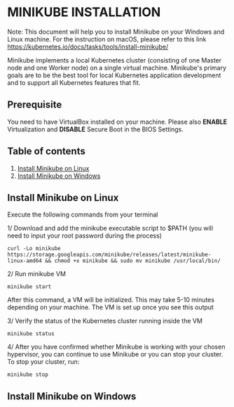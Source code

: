 # MINIKUBE INSTALLATION

Note: This document will help you to install Minikube on your Windows and Linux machine. For the instruction on macOS, please refer to this link https://kubernetes.io/docs/tasks/tools/install-minikube/

Minikube implements a local Kubernetes cluster (consisting of one Master node and one Worker node) on a single virtual machine. Minikube's primary goals are to be the best tool for local Kubernetes application development and to support all Kubernetes features that fit.

## Prerequisite
You need to have VirtualBox installed on your machine. Please also **ENABLE** Virtualization and **DISABLE** Secure Boot in the BIOS Settings.

## Table of contents
1. [Install Minikube on Linux](#install-linux)
2. [Install Minikube on Windows](#install-windows)

## Install Minikube on Linux <a name="install-linux"></a>
Execute the following commands from your terminal

1/ Download and add the minikube executable script to $PATH (you will need to input your root password during the process)
```
curl -Lo minikube https://storage.googleapis.com/minikube/releases/latest/minikube-linux-amd64 && chmod +x minikube && sudo mv minikube /usr/local/bin/
```
2/ Run minikube VM
```
minikube start
```
After this command, a VM will be initialized. This may take 5-10 minutes depending on your machine. The VM is set up once you see this output

3/ Verify the status of the Kubernetes cluster running inside the VM
```
minikube status
```
4/ After you have confirmed whether Minikube is working with your chosen hypervisor, you can continue to use Minikube or you can stop your cluster. To stop your cluster, run:
```
minikube stop
```

## Install Minikube on Windows <a name="install-windows"></a>
